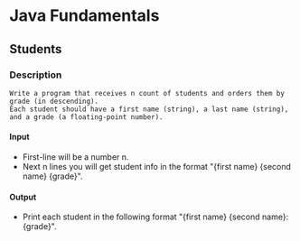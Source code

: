 # Java Fundamentals

## Students

### Description
    Write a program that receives n count of students and orders them by grade (in descending).
    Each student should have a first name (string), a last name (string), and a grade (a floating-point number). 

#### Input
- First-line will be a number n. 
- Next n lines you will get student info in the format "{first name} {second name} {grade}".

#### Output 
- Print each student in the following format "{first name} {second name}: {grade}".